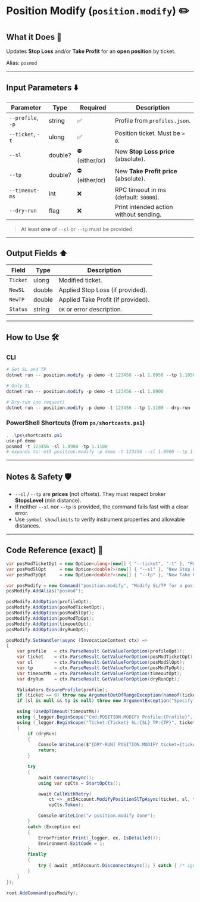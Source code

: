 # Position Modify (`position.modify`) ✏️

## What it Does 🎯

Updates **Stop Loss** and/or **Take Profit** for an **open position** by ticket.

Alias: `posmod`

---

## Input Parameters ⬇️

| Parameter         | Type    | Required      | Description                            |
| ----------------- | ------- | ------------- | -------------------------------------- |
| `--profile`, `-p` | string  | ✅             | Profile from `profiles.json`.          |
| `--ticket`, `-t`  | ulong   | ✅             | Position ticket. Must be `> 0`.        |
| `--sl`            | double? | ⛔ (either/or) | New **Stop Loss price** (absolute).    |
| `--tp`            | double? | ⛔ (either/or) | New **Take Profit price** (absolute).  |
| `--timeout-ms`    | int     | ❌             | RPC timeout in ms (default: `30000`).  |
| `--dry-run`       | flag    | ❌             | Print intended action without sending. |

> At least **one** of `--sl` or `--tp` must be provided.

---

## Output Fields ⬆️

| Field    | Type   | Description                        |
| -------- | ------ | ---------------------------------- |
| `Ticket` | ulong  | Modified ticket.                   |
| `NewSL`  | double | Applied Stop Loss (if provided).   |
| `NewTP`  | double | Applied Take Profit (if provided). |
| `Status` | string | `OK` or error description.         |

---

## How to Use 🛠️

### CLI

```powershell
# Set SL and TP
dotnet run -- position.modify -p demo -t 123456 --sl 1.0950 --tp 1.1050

# Only SL
dotnet run -- position.modify -p demo -t 123456 --sl 1.0900

# Dry‑run (no request)
dotnet run -- position.modify -p demo -t 123456 --tp 1.1100 --dry-run
```

### PowerShell Shortcuts (from `ps/shortcasts.ps1`)

```powershell
. .\ps\shortcasts.ps1
use-pf demo
posmod -t 123456 -sl 1.0900 -tp 1.1100
# expands to: mt5 position.modify -p demo -t 123456 --sl 1.0900 --tp 1.1100 --timeout-ms 90000
```

---

## Notes & Safety 🛡️

* `--sl` / `--tp` are **prices** (not offsets). They must respect broker **StopsLevel** (min distance).
* If neither `--sl` nor `--tp` is provided, the command fails fast with a clear error.
* Use `symbol show`/`limits` to verify instrument properties and allowable distances.

---

## Code Reference (exact) 🧩

```csharp
var posModTicketOpt = new Option<ulong>(new[] { "--ticket", "-t" }, "Position ticket") { IsRequired = true };
var posModSlOpt     = new Option<double?>(new[] { "--sl" }, "New Stop Loss (price)");
var posModTpOpt     = new Option<double?>(new[] { "--tp" }, "New Take Profit (price)");

var posModify = new Command("position.modify", "Modify SL/TP for a position by ticket");
posModify.AddAlias("posmod");

posModify.AddOption(profileOpt);
posModify.AddOption(posModTicketOpt);
posModify.AddOption(posModSlOpt);
posModify.AddOption(posModTpOpt);
posModify.AddOption(timeoutOpt);
posModify.AddOption(dryRunOpt);

posModify.SetHandler(async (InvocationContext ctx) =>
{
    var profile   = ctx.ParseResult.GetValueForOption(profileOpt)!;
    var ticket    = ctx.ParseResult.GetValueForOption(posModTicketOpt);
    var sl        = ctx.ParseResult.GetValueForOption(posModSlOpt);
    var tp        = ctx.ParseResult.GetValueForOption(posModTpOpt);
    var timeoutMs = ctx.ParseResult.GetValueForOption(timeoutOpt);
    var dryRun    = ctx.ParseResult.GetValueForOption(dryRunOpt);

    Validators.EnsureProfile(profile);
    if (ticket == 0) throw new ArgumentOutOfRangeException(nameof(ticket), "Ticket must be > 0.");
    if (sl is null && tp is null) throw new ArgumentException("Specify at least one of --sl or --tp.");

    using (UseOpTimeout(timeoutMs))
    using (_logger.BeginScope("Cmd:POSITION.MODIFY Profile:{Profile}", profile))
    using (_logger.BeginScope("Ticket:{Ticket} SL:{SL} TP:{TP}", ticket, sl, tp))
    {
        if (dryRun)
        {
            Console.WriteLine($"[DRY-RUN] POSITION.MODIFY ticket={ticket} SL={(sl?.ToString() ?? "-")} TP={(tp?.ToString() ?? "-")}");
            return;
        }

        try
        {
            await ConnectAsync();
            using var opCts = StartOpCts();

            await CallWithRetry(
                ct => _mt5Account.ModifyPositionSlTpAsync(ticket, sl, tp, ct),
                opCts.Token);

            Console.WriteLine("✔ position.modify done");
        }
        catch (Exception ex)
        {
            ErrorPrinter.Print(_logger, ex, IsDetailed());
            Environment.ExitCode = 1;
        }
        finally
        {
            try { await _mt5Account.DisconnectAsync(); } catch { /* ignore */ }
        }
    }
});

root.AddCommand(posModify);
```
